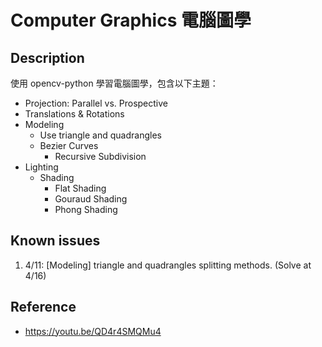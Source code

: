 # Computer Graphics 電腦圖學

## Description

使用 opencv-python 學習電腦圖學，包含以下主題：

- Projection: Parallel vs. Prospective
- Translations & Rotations
- Modeling
  - Use triangle and quadrangles 
  - Bezier Curves
    - Recursive Subdivision
- Lighting
  - Shading
    - Flat Shading
    - Gouraud Shading
    - Phong Shading

## Known issues

1. 4/11: \[Modeling] triangle and quadrangles splitting methods. (Solve at 4/16)

## Reference

- https://youtu.be/QD4r4SMQMu4